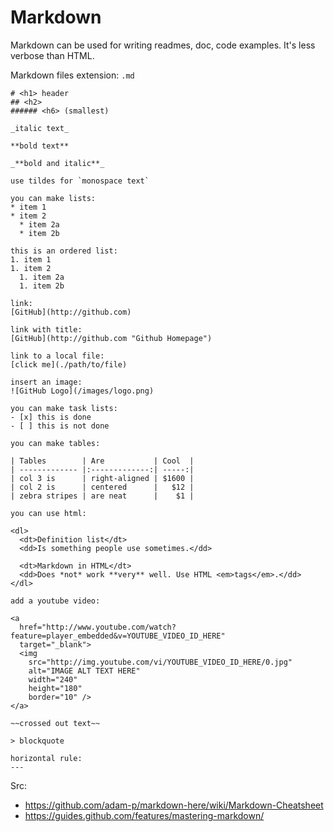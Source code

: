 # Markdown

Markdown can be used for writing readmes, doc, code examples. It's less verbose than HTML.

Markdown files extension: `.md`

```
# <h1> header
## <h2>
###### <h6> (smallest)

_italic text_

**bold text**

_**bold and italic**_

use tildes for `monospace text`

you can make lists:
* item 1
* item 2
  * item 2a
  * item 2b

this is an ordered list:
1. item 1
1. item 2
  1. item 2a
  1. item 2b

link:
[GitHub](http://github.com)

link with title:
[GitHub](http://github.com "Github Homepage")

link to a local file:
[click me](./path/to/file)

insert an image:
![GitHub Logo](/images/logo.png)

you can make task lists:
- [x] this is done
- [ ] this is not done

you can make tables:

| Tables        | Are           | Cool  |
| ------------- |:-------------:| -----:|
| col 3 is      | right-aligned | $1600 |
| col 2 is      | centered      |   $12 |
| zebra stripes | are neat      |    $1 |

you can use html:

<dl>
  <dt>Definition list</dt>
  <dd>Is something people use sometimes.</dd>

  <dt>Markdown in HTML</dt>
  <dd>Does *not* work **very** well. Use HTML <em>tags</em>.</dd>
</dl>

add a youtube video:

<a
  href="http://www.youtube.com/watch?feature=player_embedded&v=YOUTUBE_VIDEO_ID_HERE"
  target="_blank">
  <img
    src="http://img.youtube.com/vi/YOUTUBE_VIDEO_ID_HERE/0.jpg"
    alt="IMAGE ALT TEXT HERE"
    width="240"
    height="180"
    border="10" />
</a>

~~crossed out text~~

> blockquote

horizontal rule:
---
```

Src:
* https://github.com/adam-p/markdown-here/wiki/Markdown-Cheatsheet
* https://guides.github.com/features/mastering-markdown/
